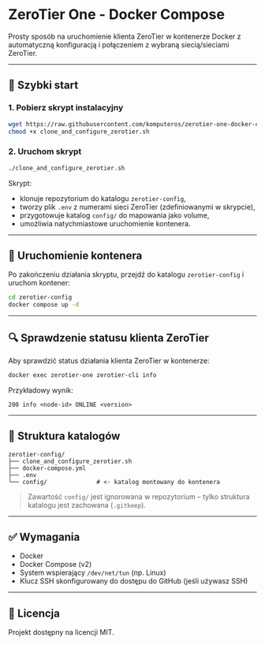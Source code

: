 # ZeroTier One - Docker Compose

Prosty sposób na uruchomienie klienta ZeroTier w kontenerze Docker z automatyczną konfiguracją i połączeniem z wybraną siecią/sieciami ZeroTier.

---

## 🚀 Szybki start

### 1. Pobierz skrypt instalacyjny

```bash
wget https://raw.githubusercontent.com/komputeros/zerotier-one-docker-compose/main/clone_and_configure_zerotier.sh
chmod +x clone_and_configure_zerotier.sh
```

### 2. Uruchom skrypt

```bash
./clone_and_configure_zerotier.sh
```

Skrypt:

- klonuje repozytorium do katalogu `zerotier-config`,
- tworzy plik `.env` z numerami sieci ZeroTier (zdefiniowanymi w skrypcie),
- przygotowuje katalog `config/` do mapowania jako volume,
- umożliwia natychmiastowe uruchomienie kontenera.

---

## 🐳 Uruchomienie kontenera

Po zakończeniu działania skryptu, przejdź do katalogu `zerotier-config` i uruchom kontener:

```bash
cd zerotier-config
docker compose up -d
```

---

## 🔍 Sprawdzenie statusu klienta ZeroTier

Aby sprawdzić status działania klienta ZeroTier w kontenerze:

```bash
docker exec zerotier-one zerotier-cli info
```

Przykładowy wynik:

```
200 info <node-id> ONLINE <version>
```

---

## 📁 Struktura katalogów

```
zerotier-config/
├── clone_and_configure_zerotier.sh
├── docker-compose.yml
├── .env
└── config/              # <- katalog montowany do kontenera
```

> Zawartość `config/` jest ignorowana w repozytorium – tylko struktura katalogu jest zachowana (`.gitkeep`).

---

## ✅ Wymagania

- Docker
- Docker Compose (v2)
- System wspierający `/dev/net/tun` (np. Linux)
- Klucz SSH skonfigurowany do dostępu do GitHub (jeśli używasz SSH)

---

## 📄 Licencja

Projekt dostępny na licencji MIT.
